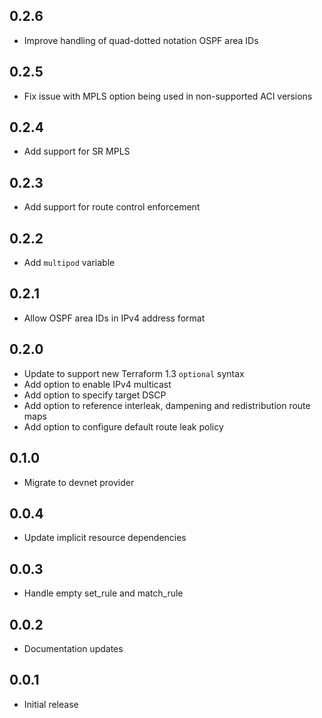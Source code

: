 ## 0.2.6

- Improve handling of quad-dotted notation OSPF area IDs

## 0.2.5

- Fix issue with MPLS option being used in non-supported ACI versions

## 0.2.4

- Add support for SR MPLS

## 0.2.3

- Add support for route control enforcement

## 0.2.2

- Add `multipod` variable

## 0.2.1

- Allow OSPF area IDs in IPv4 address format

## 0.2.0

- Update to support new Terraform 1.3 `optional` syntax
- Add option to enable IPv4 multicast
- Add option to specify target DSCP
- Add option to reference interleak, dampening and redistribution route maps
- Add option to configure default route leak policy

## 0.1.0

- Migrate to devnet provider

## 0.0.4

- Update implicit resource dependencies

## 0.0.3

- Handle empty set_rule and match_rule

## 0.0.2

- Documentation updates

## 0.0.1

- Initial release
